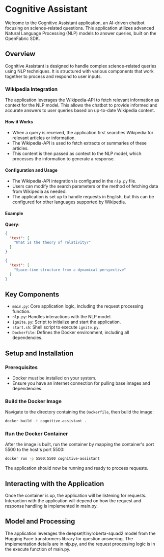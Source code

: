 # Cognitive Assistant

Welcome to the Cognitive Assistant application, an AI-driven chatbot focusing on science-related questions. This application utilizes advanced Natural Language Processing (NLP) models to answer queries, built on the OpenFabric SDK.

## Overview

Cognitive Assistant is designed to handle complex science-related queries using NLP techniques. It is structured with various components that work together to process and respond to user inputs.

### Wikipedia Integration

The application leverages the Wikipedia-API to fetch relevant information as context for the NLP model. This allows the chatbot to provide informed and accurate answers to user queries based on up-to-date Wikipedia content.

#### How it Works

- When a query is received, the application first searches Wikipedia for relevant articles or information.
- The Wikipedia-API is used to fetch extracts or summaries of these articles.
- This content is then passed as context to the NLP model, which processes the information to generate a response.

#### Configuration and Usage

- The Wikipedia-API integration is configured in the `nlp.py` file.
- Users can modify the search parameters or the method of fetching data from Wikipedia as needed.
- The application is set up to handle requests in English, but this can be configured for other languages supported by Wikipedia.


#### Example

**Query:**

```json
{
  "text": [
    "What is the theory of relativity?"
  ]
}
```
```json
{
  "text": [
    "Space–time structure from a dynamical perspective"
  ]
}
```
## Key Components

- `main.py`: Core application logic, including the request processing function.
- `nlp.py`: Handles interactions with the NLP model.
- `ignite.py`: Script to initialize and start the application.
- `start.sh`: Shell script to execute `ignite.py`.
- `Dockerfile`: Defines the Docker environment, including all dependencies.

## Setup and Installation

### Prerequisites

- Docker must be installed on your system.
- Ensure you have an internet connection for pulling base images and dependencies.

### Build the Docker Image

Navigate to the directory containing the `Dockerfile`, then build the image:

```bash
docker build -t cognitive-assistant .
```
### Run the Docker Container
After the image is built, run the container by mapping the container's port 5500 to the host's port 5500:

```bash
docker run -p 5500:5500 cognitive-assistant
```
The application should now be running and ready to process requests.

## Interacting with the Application
Once the container is up, the application will be listening for requests. Interaction with the application will depend on how the request and response handling is implemented in main.py.

## Model and Processing
The application leverages the deepset/tinyroberta-squad2 model from the Hugging Face transformers library for question answering. The implementation details are in nlp.py, and the request processing logic is in the execute function of main.py.




